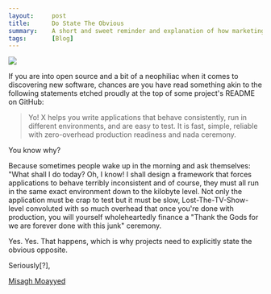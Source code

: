 ```yaml
---
layout:     post
title:      Do State The Obvious
summary:    A short and sweet reminder and explanation of how marketing in tech works.
tags:       [Blog]
---
```


![](http://assets.amuniversal.com/2d9dac40554801363c91005056a9545d)

If you are into open source and a bit of a neophiliac when it comes to discovering new software, chances are you have read something akin to the following statements etched proudly at the top of some project's README on GitHub:

> Yo! X helps you write applications that behave consistently, run in different environments, and are easy to test. It is fast, simple, reliable with zero-overhead production readiness and nada ceremony.

You know why?

Because sometimes people wake up in the morning and ask themselves: "What shall I do today? Oh, I know! I shall design a framework that forces applications to behave terribly inconsistent and of course, they must all run in the same exact environment down to the kilobyte level. Not only the application must be crap to test but it must be slow, Lost-The-TV-Show-level convoluted with so much overhead that once you're done with production, you will yourself wholeheartedly finance a "Thank the Gods for we are forever done with this junk" ceremony.

Yes. Yes. That happens, which is why projects need to explicitly state the obvious opposite.

Seriously[?],

[Misagh Moayyed](https://fawnoos.com)
